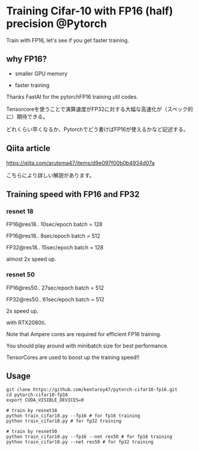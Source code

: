 # Training Cifar-10 with FP16 (half) precision @Pytorch
Train with FP16, let's see if you get faster training.

## why FP16?
- smaller GPU memory

- faster training

Thanks FastAI for the pytorchFP16 training util codes.

Tensorcoreを使うことで演算速度がFP32に対する大幅な高速化が（スペック的に）期待できる。

どれくらい早くなるか、Pytorchでどう書けばFP16が使えるかなど記述する。

## Qiita article
https://qiita.com/arutema47/items/d9e097f00b0b4934d07a

こちらにより詳しい解説があります。

## Training speed with FP16 and FP32

### resnet 18
FP16@res18.. 10sec/epoch batch = 128

FP16@res18.. 8sec/epoch batch = 512

FP32@res18.. 15sec/epoch batch = 128

almost 2x speed up.

### resnet 50

FP16@res50.. 27sec/epoch batch = 512

FP32@res50.. 61sec/epoch batch = 512

2x speed up.

with RTX2080ti.

Note that Ampere cores are required for efficient FP16 training.

You should play around with minibatch size for best performance.

TensorCores are used to boost up the training speed!!

## Usage

```
git clone https://github.com/kentaroy47/pytorch-cifar10-fp16.git
cd pytorch-cifar10-fp16
export CUDA_VISIBLE_DEVICES=0

# train by resnet18
python train_cifar10.py --fp16 # for fp16 training
python train_cifar10.py # for fp32 training

# train by resnet50
python train_cifar10.py --fp16 --net res50 # for fp16 training
python train_cifar10.py --net res50 # for fp32 training

```
